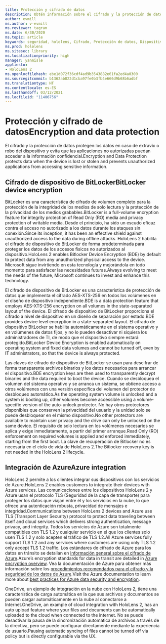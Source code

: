 ```yaml
---
title: Protección y cifrado de datos
description: Obtén información sobre el cifrado y la protección de datos en dispositivos HoloLens 2, incluida la integración de BitLocker y Azure.
author: evmill
ms.author: v-evmill
ms.reviewer: tagran
ms.date: 6/30/2020
ms.topic: article
keywords: seguridad, hololens, Cifrado, Protección de datos, Dispositivo BitLocker, BitLocker, bitlocker, cifrado bitlocker, integración con azure,
ms.prod: hololens
ms.sitesec: library
ms.localizationpriority: high
manager: yannisle
appliesto:
- HoloLens 2
ms.openlocfilehash: ebe1d072f36cdf4ad9b3543882e61fa2ed4a0300
ms.sourcegitcommit: b1362ab822d1cba97fe0b3fb4e666d9b68b6adbf
ms.translationtype: HT
ms.contentlocale: es-ES
ms.lasthandoff: 03/12/2021
ms.locfileid: "11406756"
---
```

# <a name="encryption-and-data-protection"></a><span data-ttu-id="b473c-104">Protección y cifrado de datos</span><span class="sxs-lookup"><span data-stu-id="b473c-104">Encryption and data protection</span></span>

<span data-ttu-id="b473c-105">El cifrado y la protección de datos protegen los datos en caso de extravío o robo del dispositivo y evita que las aplicaciones no autorizadas puedan acceder a la información confidencial.</span><span class="sxs-lookup"><span data-stu-id="b473c-105">Encryption and Data Protection protects data when the device is lost or stolen and prevents unauthorized applications from accessing sensitive information.</span></span>

## <a name="bitlocker-device-encryption"></a><span data-ttu-id="b473c-106">Cifrado de dispositivo de BitLocker</span><span class="sxs-lookup"><span data-stu-id="b473c-106">BitLocker device encryption</span></span>

<span data-ttu-id="b473c-107">BitLocker es una característica de cifrado de volumen completo para la protección de la integridad de los medios de solo lectura y la protección de la privacidad de los medios grabables.</span><span class="sxs-lookup"><span data-stu-id="b473c-107">BitLocker is a full-volume encryption feature for integrity protection of Read Only (RO) media and privacy protection of writable media.</span></span>  <span data-ttu-id="b473c-108">Desde el principio, ha sido un escudo eficaz contra el acceso no autorizado a los datos durante los ataques sin conexión.</span><span class="sxs-lookup"><span data-stu-id="b473c-108">Since its inception, it has been an effective shield against unauthorized access to the data during offline attacks.</span></span> <span data-ttu-id="b473c-109">HoloLens 2 habilita el cifrado de dispositivo de BitLocker de forma predeterminada para proteger los datos de los accesos físicos no autorizados al dispositivo.</span><span class="sxs-lookup"><span data-stu-id="b473c-109">HoloLens 2 enables Bitlocker Device Encryption (BDE) by default to protect data from any unauthorized physical access to the device.</span></span> <span data-ttu-id="b473c-110">Microsoft sigue invirtiendo en esta tecnología y mejorándola en todo momento para satisfacer las necesidades futuras.</span><span class="sxs-lookup"><span data-stu-id="b473c-110">Always evolving to meet the needs of the future, Microsoft continues to invest and enhance this technology.</span></span>

<span data-ttu-id="b473c-111">El cifrado de dispositivo de BitLocker es una característica de protección de datos que implementa el cifrado AES-XTS-256 en todos los volúmenes en el diseño de dispositivo independiente.</span><span class="sxs-lookup"><span data-stu-id="b473c-111">BDE is a data protection feature that employs AES-XTS-256 encryption on all volumes in the state-separated layout of the device.</span></span> <span data-ttu-id="b473c-112">El cifrado de dispositivo de BitLocker proporciona el cifrado a nivel de dispositivo en un diseño de separación por estado.</span><span class="sxs-lookup"><span data-stu-id="b473c-112">BDE provides device level encryption in a state-separated layout.</span></span> <span data-ttu-id="b473c-113">El cifrado de dispositivo BitLocker se habilita automáticamente en el sistema operativo y en volúmenes de datos fijos, y no lo pueden desactivar ni siquiera los administradores de TI, de modo que el dispositivo siempre estará protegido.</span><span class="sxs-lookup"><span data-stu-id="b473c-113">BitLocker Device Encryption is enabled automatically on operating system and fixed data volumes and cannot be turned off, even by IT administrators, so that the device is always protected.</span></span>

<span data-ttu-id="b473c-114">Las claves de cifrado de dispositivo de BitLocker se usan para descifrar de forma transparente archivos binarios y los datos necesarios para arrancar el dispositivo.</span><span class="sxs-lookup"><span data-stu-id="b473c-114">BDE encryption keys are then used to transparently decrypt binaries and the data required to boot the device.</span></span> <span data-ttu-id="b473c-115">Cuando se desbloquea el volumen del sistema operativo y se arranca un sistema, se obtiene acceso a otros volúmenes con una versión específica del volumen del protector de desbloqueo automático.</span><span class="sxs-lookup"><span data-stu-id="b473c-115">As the operating system volume is unlocked and a system is booting up, other volumes become accessible using a volume-specific version of the auto-unlock protector.</span></span> <span data-ttu-id="b473c-116">No hay otros protectores disponibles que conserven la privacidad del usuario y la unidad solo se puede desbloquear en el mismo dispositivo.</span><span class="sxs-lookup"><span data-stu-id="b473c-116">No other protectors are available to maintain user privacy and the drive can only be unlocked on the same device.</span></span> <span data-ttu-id="b473c-117">El requisito de solo lectura en los volúmenes necesarios se aplica y exige inmediatamente, a partir del primer arranque.</span><span class="sxs-lookup"><span data-stu-id="b473c-117">Read Only (RO) enforcement on required volumes is applied and enforced immediately, starting from the first boot.</span></span> <span data-ttu-id="b473c-118">La clave de recuperación de Bitlocker no es necesaria en el ciclo de vida de HoloLens 2.</span><span class="sxs-lookup"><span data-stu-id="b473c-118">The Bitlocker recovery key is not needed in the HoloLens 2 lifecycle.</span></span>

## <a name="azure-integration"></a><span data-ttu-id="b473c-119">Integración de Azure</span><span class="sxs-lookup"><span data-stu-id="b473c-119">Azure integration</span></span> 

<span data-ttu-id="b473c-120">HoloLens 2 permite a los clientes integrar sus dispositivos con los servicios de Azure.</span><span class="sxs-lookup"><span data-stu-id="b473c-120">HoloLens 2 enables customers to integrate their devices with Azure services.</span></span> <span data-ttu-id="b473c-121">Las comunicaciones entre los dispositivos HoloLens 2 y Azure usan el protocolo TLS (Seguridad de la capa de transporte) para proteger los datos que viajan entre él y los servicios en la nube, lo que ofrece una autenticación robusta, privacidad de mensajes e integridad.</span><span class="sxs-lookup"><span data-stu-id="b473c-121">Communications between HoloLens 2 devices and Azure use TLS (Transport Layer Security) protocol to protect data traveling between itself and cloud services which delivers strong authentication, message privacy, and integrity.</span></span> <span data-ttu-id="b473c-122">Todos los servicios de Azure son totalmente compatibles con TLS 1.2 y cualquier servicio en el que los clientes solo usen TLS 1.2 y solo acepten el tráfico de TLS 1.2.</span><span class="sxs-lookup"><span data-stu-id="b473c-122">All Azure services fully support TLS 1.2 and any services where customers are using only TLS 1.2 only accept TLS 1.2 traffic.</span></span> <span data-ttu-id="b473c-123">Los estándares de cifrado de Azure para los datos en tránsito se detallan en [Información general sobre el cifrado de Azure](https://docs.microsoft.com/azure/security/fundamentals/encryption-overview).</span><span class="sxs-lookup"><span data-stu-id="b473c-123">Azure’s encryption standards for data in transit are detailed in [Azure encryption overview](https://docs.microsoft.com/azure/security/fundamentals/encryption-overview).</span></span> <span data-ttu-id="b473c-124">Vea la documentación de Azure para obtener más información sobre los [procedimientos recomendados para el cifrado y la seguridad de los datos de Azure](https://docs.microsoft.com/azure/security/fundamentals/data-encryption-best-practices).</span><span class="sxs-lookup"><span data-stu-id="b473c-124">Visit the Azure documentation to learn more about [best practices for Azure data security and encryption](https://docs.microsoft.com/azure/security/fundamentals/data-encryption-best-practices).</span></span> 

<span data-ttu-id="b473c-125">OneDrive, un ejemplo de integración en la nube con HoloLens 2, tiene una característica de carga automática en la que sus archivos y documentos se pueden cargar automáticamente en la nube al conectarse a Internet.</span><span class="sxs-lookup"><span data-stu-id="b473c-125">OneDrive, an example of cloud integration with HoloLens 2, has an auto upload feature where your files and documents can be automatically uploaded to the cloud when connected to the internet.</span></span> <span data-ttu-id="b473c-126">No se puede desactivar la pausa de la sincronización automática de archivos a través de la directiva, pero se puede configurar directamente mediante la experiencia de usuario.</span><span class="sxs-lookup"><span data-stu-id="b473c-126">Pausing automatic syncing of files cannot be turned off via policy but is directly configurable via the UX.</span></span> 

